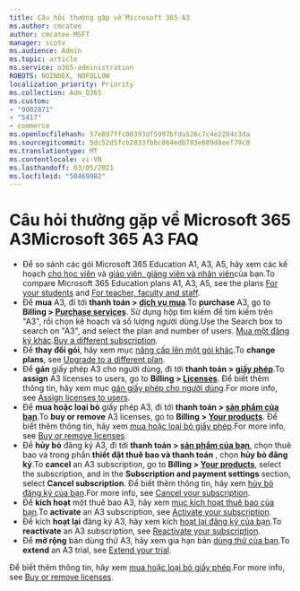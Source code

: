 ```yaml
---
title: Câu hỏi thường gặp về Microsoft 365 A3
ms.author: cmcatee
author: cmcatee-MSFT
manager: scotv
ms.audience: Admin
ms.topic: article
ms.service: o365-administration
ROBOTS: NOINDEX, NOFOLLOW
localization_priority: Priority
ms.collection: Adm_O365
ms.custom:
- "9002871"
- "5417"
- commerce
ms.openlocfilehash: 57e897ffc00393df5997bfda526c7c4e2284c3da
ms.sourcegitcommit: 5dc52d5fcb2833fbbc064edb783e609d8eef79c0
ms.translationtype: MT
ms.contentlocale: vi-VN
ms.lasthandoff: 03/05/2021
ms.locfileid: "50469982"
---
```

# <a name="microsoft-365-a3-faq"></a><span data-ttu-id="47461-102">Câu hỏi thường gặp về Microsoft 365 A3</span><span class="sxs-lookup"><span data-stu-id="47461-102">Microsoft 365 A3 FAQ</span></span>

- <span data-ttu-id="47461-103">Để so sánh các gói Microsoft 365 Education A1, A3, A5, hãy xem các kế hoạch [cho học viên](https://www.microsoft.com/microsoft-365/academic/compare-office-365-education-plans?activetab=tab:primaryr1) và [giáo viên, giảng viên và nhân viên](https://www.microsoft.com/microsoft-365/academic/compare-office-365-education-plans?activetab=tab:primaryr2)của bạn.</span><span class="sxs-lookup"><span data-stu-id="47461-103">To compare Microsoft 365 Education plans A1, A3, A5, see the plans [For your students](https://www.microsoft.com/microsoft-365/academic/compare-office-365-education-plans?activetab=tab:primaryr1) and [For teacher, faculty and staff](https://www.microsoft.com/microsoft-365/academic/compare-office-365-education-plans?activetab=tab:primaryr2).</span></span>
- <span data-ttu-id="47461-104">Để **mua** A3, đi tới **thanh toán > [dịch vụ mua](https://go.microsoft.com/fwlink/p/?linkid=868433)**.</span><span class="sxs-lookup"><span data-stu-id="47461-104">To **purchase** A3, go to **Billing > [Purchase services](https://go.microsoft.com/fwlink/p/?linkid=868433)**.</span></span> <span data-ttu-id="47461-105">Sử dụng hộp tìm kiếm để tìm kiếm trên "A3", rồi chọn kế hoạch và số lượng người dùng.</span><span class="sxs-lookup"><span data-stu-id="47461-105">Use the Search box to search on "A3", and select the plan and number of users.</span></span> <span data-ttu-id="47461-106">[Mua một đăng ký khác](https://docs.microsoft.com/microsoft-365/commerce/try-or-buy-microsoft-365#buy-a-different-subscription).</span><span class="sxs-lookup"><span data-stu-id="47461-106">[Buy a different subscription](https://docs.microsoft.com/microsoft-365/commerce/try-or-buy-microsoft-365#buy-a-different-subscription).</span></span>
- <span data-ttu-id="47461-107">Để **thay đổi gói**, hãy xem mục [nâng cấp lên một gói khác](https://docs.microsoft.com/microsoft-365/commerce/subscriptions/upgrade-to-different-plan).</span><span class="sxs-lookup"><span data-stu-id="47461-107">To **change plans**, see [Upgrade to a different plan](https://docs.microsoft.com/microsoft-365/commerce/subscriptions/upgrade-to-different-plan).</span></span>
- <span data-ttu-id="47461-108">Để **gán** giấy phép A3 cho người dùng, đi tới **thanh toán > [giấy phép](https://go.microsoft.com/fwlink/p/?linkid=842264)**.</span><span class="sxs-lookup"><span data-stu-id="47461-108">To **assign** A3 licenses to users, go to **Billing > [Licenses](https://go.microsoft.com/fwlink/p/?linkid=842264)**.</span></span> <span data-ttu-id="47461-109">Để biết thêm thông tin, hãy xem mục [gán giấy phép cho người dùng](https://docs.microsoft.com/microsoft-365/admin/manage/assign-licenses-to-users).</span><span class="sxs-lookup"><span data-stu-id="47461-109">For more info, see [Assign licenses to users](https://docs.microsoft.com/microsoft-365/admin/manage/assign-licenses-to-users).</span></span>
- <span data-ttu-id="47461-110">Để **mua hoặc loại bỏ** giấy phép A3, đi tới **thanh toán > [sản phẩm của bạn](https://go.microsoft.com/fwlink/p/?linkid=842054)**.</span><span class="sxs-lookup"><span data-stu-id="47461-110">To **buy or remove** A3 licenses, go to **Billing > [Your products](https://go.microsoft.com/fwlink/p/?linkid=842054)**.</span></span> <span data-ttu-id="47461-111">Để biết thêm thông tin, hãy xem [mua hoặc loại bỏ giấy phép](https://docs.microsoft.com/microsoft-365/commerce/licenses/buy-licenses).</span><span class="sxs-lookup"><span data-stu-id="47461-111">For more info, see [Buy or remove licenses](https://docs.microsoft.com/microsoft-365/commerce/licenses/buy-licenses).</span></span>
- <span data-ttu-id="47461-112">Để **hủy bỏ** đăng ký A3, đi tới **thanh toán > [sản phẩm của bạn](https://go.microsoft.com/fwlink/p/?linkid=842054)**, chọn thuê bao và trong phần **thiết đặt thuê bao và thanh toán** , chọn **hủy bỏ đăng ký**.</span><span class="sxs-lookup"><span data-stu-id="47461-112">To **cancel** an A3 subscription, go to **Billing > [Your products](https://go.microsoft.com/fwlink/p/?linkid=842054)**, select the subscription, and in the **Subscription and payment settings** section, select **Cancel subscription**.</span></span> <span data-ttu-id="47461-113">Để biết thêm thông tin, hãy xem [hủy bỏ đăng ký của bạn](https://docs.microsoft.com/microsoft-365/commerce/subscriptions/cancel-your-subscription).</span><span class="sxs-lookup"><span data-stu-id="47461-113">For more info, see [Cancel your subscription](https://docs.microsoft.com/microsoft-365/commerce/subscriptions/cancel-your-subscription).</span></span>
- <span data-ttu-id="47461-114">Để **kích hoạt** một thuê bao A3, hãy xem [mục kích hoạt thuê bao của bạn](https://docs.microsoft.com/alchemyinsights/activate-your-office-365-subscription).</span><span class="sxs-lookup"><span data-stu-id="47461-114">To **activate** an A3 subscription, see [Activate your subscription](https://docs.microsoft.com/alchemyinsights/activate-your-office-365-subscription).</span></span>
- <span data-ttu-id="47461-115">Để kích **hoạt lại** đăng ký A3, hãy xem kích [hoạt lại đăng ký của bạn](https://docs.microsoft.com/alchemyinsights/reactivate-your-subscription).</span><span class="sxs-lookup"><span data-stu-id="47461-115">To **reactivate** an A3 subscription, see [Reactivate your subscription](https://docs.microsoft.com/alchemyinsights/reactivate-your-subscription).</span></span>
- <span data-ttu-id="47461-116">Để  **mở rộng** bản dùng thử A3, hãy xem gia hạn bản [dùng thử của bạn](https://docs.microsoft.com/microsoft-365/commerce/extend-your-trial).</span><span class="sxs-lookup"><span data-stu-id="47461-116">To  **extend** an A3 trial, see [Extend your trial](https://docs.microsoft.com/microsoft-365/commerce/extend-your-trial).</span></span>

<span data-ttu-id="47461-117">Để biết thêm thông tin, hãy xem [mua hoặc loại bỏ giấy phép](https://docs.microsoft.com/microsoft-365/commerce/licenses/buy-licenses).</span><span class="sxs-lookup"><span data-stu-id="47461-117">For more info, see [Buy or remove licenses](https://docs.microsoft.com/microsoft-365/commerce/licenses/buy-licenses).</span></span>